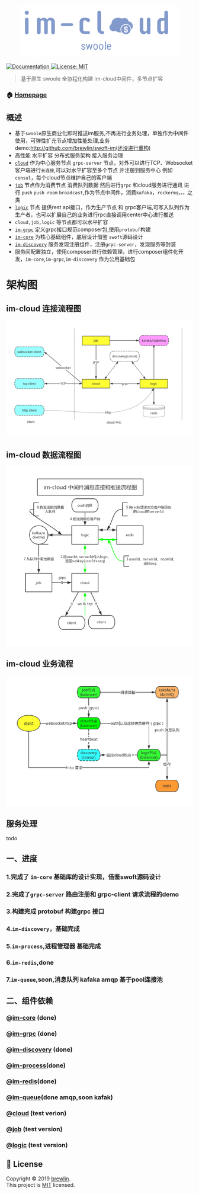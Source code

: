 <p align="center">
    <a href="https://github.com/brewlin/im-cloud" target="_blank">
        <img src="https://github.com/brewlin/im-cloud/blob/master/resource/im-logo.png?raw=true" alt="im-cloud"/>
    </a>
</p>
<p>
  <a href="https://github.com/brewlin/im-cloud">
    <img alt="Documentation" src="https://img.shields.io/badge/documentation-yes-brightgreen.svg" target="_blank" />
  </a>
  <a href="https://github.com/brewlin/im-cloud/LICENSE">
    <img alt="License: MIT" src="https://img.shields.io/badge/License-MIT-yellow.svg" target="_blank" />
  </a>
</p>

> 基于原生 swoole 全协程化构建 im-cloud中间件，多节点扩容

### 🏠 [Homepage](https://github.com/brewlin/im-cloud)


## 概述
+ 基于`swoole`原生商业化即时推送im服务,不再进行业务处理，单独作为中间件使用，可弹性扩充节点增加性能处理,业务demo:http://github.com/brewlin/swoft-im(还没进行重构)
+ 高性能 水平扩容 分布式服务架构 接入服务治理
+ [`cloud`](./app/cloud) 作为中心服务节点 `grpc-server` 节点，对外可以进行TCP、Websocket 客户端进行`长连接`,可以对水平扩容至多个节点 并注册到服务中心 例如`consul`，每个cloud节点维护自己的客户端
+ [`job`](./app/-job) 节点作为消费节点 消费队列数据 然后进行`grpc` 和cloud服务进行通讯 进行 `push` `push room` `broadcast`,作为节点中间件，消费`kafaka`，`rockermq。。。`之类
+ [`logic`](./app/logic) 节点 提供rest api接口，作为生产节点 和  grpc客户端,可写入队列作为生产者，也可以扩展自己的业务进行rpc直接调用center中心进行推送
+ `cloud,job,logic` 等节点都可以水平扩容
+ [`im-grpc`](pkg/grpc) 定义grpc接口规范composer包,使用`protobuf`构建
+ [`im-core`](pkg/core) 为核心基础组件，底层设计借鉴 `swoft`源码设计
+ [`im-discovery`](pkg/discovery) 服务发现注册组件，注册`grpc-server`，发现服务等封装
+ 服务间配置独立，使用composer进行依赖管理，进行composer组件化开发，`im-core`,`im-grpc`,`im-discovery` 作为公用基础包


架构图
=========
im-cloud 连接流程图
----
![](./resource/im-cloud-connect.png)

im-cloud 数据流程图
-----
![](./resource/im-cloud-process.png)

im-cloud 业务流程
-----
![](./resource/im-cloudt-task.png)

服务处理
------
todo

## 一、进度
### 1.完成了 `im-core` 基础库的设计实现，借鉴swoft源码设计
### 2.完成了`grpc-server` 路由注册和 grpc-client 请求流程的demo
### 3.构建完成 protobuf 构建grpc 接口
### 4.`im-discovery`，基础完成
### 5.`im-process`,进程管理器 基础完成
### 6.`im-redis`,done
### 7.`im-queue`,soon,消息队列 kafaka amqp 基于pool连接池

## 二、组件依赖
### @[im-core](pkg/core) (done)
### @[im-grpc](pkg/grpc) (done)
### @[im-discovery](pkg/discovery) (done)
### @[im-process](pkg/process)(done)
### @[im-redis](pkg/redis)(done)
### @[im-queue](pkg/queue)(done amqp,soon kafak)
### @[cloud](./app/cloud) (test verion)
### @[job](./app/job)   (test version)
### @[logic](./app/logic) (test version)

## 📝 License

Copyright © 2019 [brewlin](https://github.com/brewlin).<br />
This project is [MIT](https://github.com/brewlin/im-cloud/LICENSE) licensed.


